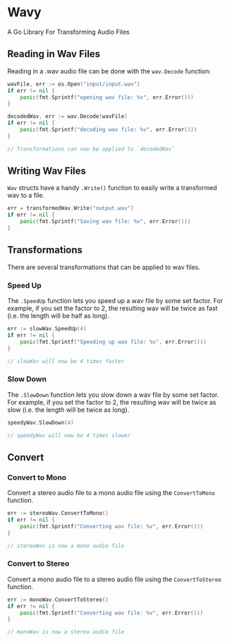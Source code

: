 # Wavy

A Go Library For Transforming Audio Files

## Reading in Wav Files

Reading in a .wav audio file can be done with the `wav.Decode` function:

```go
wavFile, err := os.Open("input/input.wav")
if err != nil {
    panic(fmt.Sprintf("opening wav file: %v", err.Error()))
}

decodedWav, err := wav.Decode(wavFile)
if err != nil {
    panic(fmt.Sprintf("decoding wav file: %v", err.Error()))
}

// Transformations can now be applied to `decodedWav`
```

## Writing Wav Files

`Wav` structs have a handy `.Write()` function to easily write a transformed
wav to a file.

```go
err = transformedWav.Write("output.wav")
if err != nil {
    panic(fmt.Sprintf("Saving wav file: %v", err.Error()))
}
```

## Transformations

There are several transformations that can be applied to wav files.

### Speed Up

The `.SpeedUp` function lets you speed up a wav file by some set factor.
For example, if you set the factor to 2, the resulting wav will be twice
as fast (i.e. the length will be half as long).

```go
err := slowWav.SpeedUp(4)
if err != nil {
    panic(fmt.Sprintf("Speeding up wav file: %v", err.Error()))
}

// slowWav will now be 4 times faster
```

### Slow Down

The `.SlowDown` function lets you slow down a wav file by some set factor.
For example, if you set the factor to 2, the resulting wav will be twice
as slow (i.e. the length will be twice as long).

```go
speedyWav.SlowDown(4)

// speedyWav will now be 4 times slower
```

## Convert

### Convert to Mono

Convert a stereo audio file to a mono audio file using the `ConvertToMono` function.

```go
err := stereoWav.ConvertToMono()
if err != nil {
    panic(fmt.Sprintf("Converting wav file: %v", err.Error()))
}

// stereoWav is now a mono audio file
```

### Convert to Stereo

Convert a mono audio file to a stereo audio file using the `ConvertToStereo` function.

```go
err := monoWav.ConvertToStereo()
if err != nil {
    panic(fmt.Sprintf("Converting wav file: %v", err.Error()))
}

// monoWav is now a stereo audio file
```
